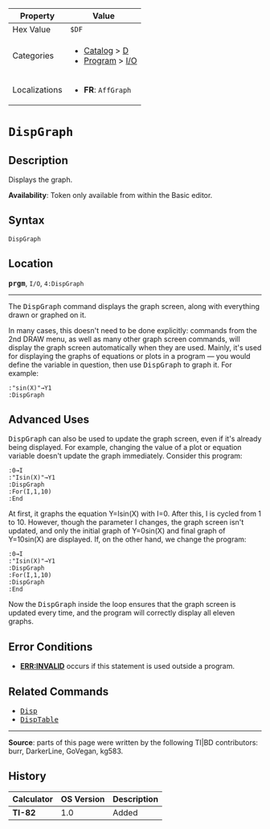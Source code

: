| Property      | Value |
|---------------|-------|
| Hex Value     | `$DF`|
| Categories    | <ul><li>[Catalog](<../categories/Catalog.md>) > [D](<../categories/Catalog.md#D>)</li><li>[Program](<../categories/Program.md>) > [I/O](<../categories/Program.md#I/O>)</li></ul> |
| Localizations | <ul><li><b>FR</b>: `AffGraph`</li></ul> |

# `DispGraph`

## Description
Displays the graph.


<b>Availability</b>: Token only available from within the Basic editor.

## Syntax
`DispGraph`

## Location
<tt><kbd><b>prgm</b></kbd></tt>, `I/O`, `4:DispGraph`
<hr>

The <tt>DispGraph</tt> command displays the graph screen, along with everything drawn or graphed on it.

In many cases, this doesn't need to be done explicitly: commands from the 2nd DRAW menu, as well as many other graph screen commands, will display the graph screen automatically when they are used. Mainly, it's used for displaying the graphs of equations or plots in a program — you would define the variable in question, then use <tt>DispGraph</tt> to graph it. For example:

```ti-basic
:"sin(X)"→Y1
:DispGraph
```

## Advanced Uses

<tt>DispGraph</tt> can also be used to update the graph screen, even if it's already being displayed. For example, changing the value of a plot or equation variable doesn't update the graph immediately. Consider this program:

```ti-basic
:0→I
:"Isin(X)"→Y1
:DispGraph
:For(I,1,10)
:End
```

At first, it graphs the equation Y=Isin(X) with I=0. After this, I is cycled from 1 to 10. However, though the parameter I changes, the graph screen isn't updated, and only the initial graph of Y=0sin(X) and final graph of Y=10sin(X) are displayed. If, on the other hand, we change the program:

```ti-basic
:0→I
:"Isin(X)"→Y1
:DispGraph
:For(I,1,10)
:DispGraph
:End
```

Now the <tt>DispGraph</tt> inside the loop ensures that the graph screen is updated every time, and the program will correctly display all eleven graphs.

## Error Conditions

*   **[ERR:INVALID](errors#invalid)** occurs if this statement is used outside a program.

## Related Commands

*   <tt><a href="Disp.md">Disp</a></tt>
*   <tt><a href="DispTable.md">DispTable</a></tt>

* * *

**Source**: parts of this page were written by the following TI|BD contributors: burr, DarkerLine, GoVegan, kg583.

## History
| Calculator | OS Version | Description |
|------------|------------|-------------|
| <b>TI-82</b> | 1.0 | Added |


